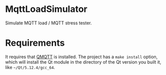 # MqttLoadSimulator

Simulate MQTT load / MQTT stress tester.

# Requirements

It requires that [QMQTT](https://github.com/emqx/qmqtt) is installed. The project has a `make install` option, which will install the Qt module in the directory of the Qt version you built it, like `~/Qt/5.12.4/gcc_64`.

